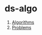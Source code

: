 # ds-algo

1. [Algorithms](https://github.com/Yugabdh/ds-algo/tree/main/algorithms)
2. [Problems](https://github.com/Yugabdh/ds-algo/tree/main/problems)